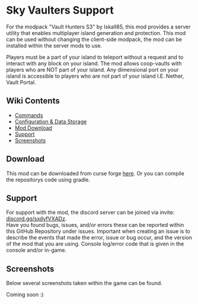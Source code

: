 # Sky Vaulters Support
For the modpack "Vault Hunters S3" by Iskall85, this mod provides a server utility that enables multiplayer island generation and protection.
This mod can be used without changing the client-side modpack, the mod can be installed within the server mods to use.

Players must be a part of your island to teleport without a request and to interact with any block on your island. The mod allows coop-vaults with players who are NOT part of your island. Any dimensional port on your island is accessible to players who are not part of your island I.E. Nether, Vault Portal.

## Wiki Contents
* [Commands](https://github.com/YorickBM/SkyblockAddon/wiki/Commands)
* [Configuration & Data Storage](https://github.com/YorickBM/SkyblockAddon/wiki/Configuration-&-Data-Storage)
* [Mod Download](#Download)
* [Support](#Support)
* [Screenshots](#Screenshots)

## Download
This mod can be downloaded from curse forge [here](https://www.curseforge.com/minecraft/mc-mods/sky-vaulters-support). Or you can compile the repositorys code using gradle.

## Support
For support with the mod, the discord server can be joined via invite: [discord.gg/sxdyfVXADz](https://discord.gg/sxdyfVXADz).  
Have you found bugs, issues, and/or errors these can be reported within this GitHub Repository under issues. Important when creating an issue is to describe the events that made the error, issue or bug occur, and the version of the mod that you are using. Console log/error code that is given in the console and/or in-game.

## Screenshots
Below several screenshots taken within the game can be found.

Coming soon :)

